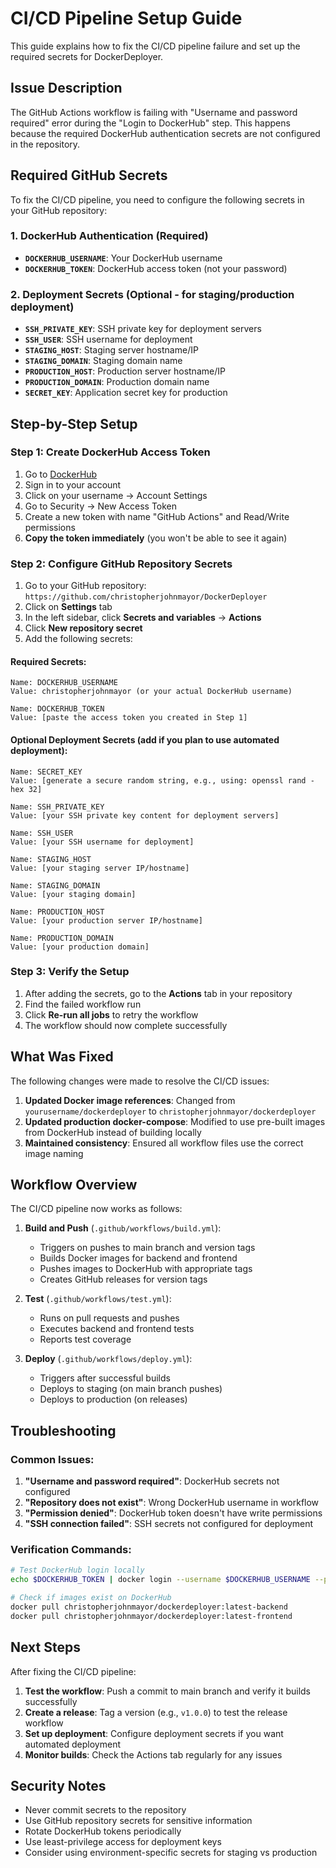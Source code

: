 # CI/CD Pipeline Setup Guide

This guide explains how to fix the CI/CD pipeline failure and set up the required secrets for DockerDeployer.

## Issue Description

The GitHub Actions workflow is failing with "Username and password required" error during the "Login to DockerHub" step. This happens because the required DockerHub authentication secrets are not configured in the repository.

## Required GitHub Secrets

To fix the CI/CD pipeline, you need to configure the following secrets in your GitHub repository:

### 1. DockerHub Authentication (Required)

- **`DOCKERHUB_USERNAME`**: Your DockerHub username
- **`DOCKERHUB_TOKEN`**: DockerHub access token (not your password)

### 2. Deployment Secrets (Optional - for staging/production deployment)

- **`SSH_PRIVATE_KEY`**: SSH private key for deployment servers
- **`SSH_USER`**: SSH username for deployment
- **`STAGING_HOST`**: Staging server hostname/IP
- **`STAGING_DOMAIN`**: Staging domain name
- **`PRODUCTION_HOST`**: Production server hostname/IP
- **`PRODUCTION_DOMAIN`**: Production domain name
- **`SECRET_KEY`**: Application secret key for production

## Step-by-Step Setup

### Step 1: Create DockerHub Access Token

1. Go to [DockerHub](https://hub.docker.com/)
2. Sign in to your account
3. Click on your username → Account Settings
4. Go to Security → New Access Token
5. Create a new token with name "GitHub Actions" and Read/Write permissions
6. **Copy the token immediately** (you won't be able to see it again)

### Step 2: Configure GitHub Repository Secrets

1. Go to your GitHub repository: `https://github.com/christopherjohnmayor/DockerDeployer`
2. Click on **Settings** tab
3. In the left sidebar, click **Secrets and variables** → **Actions**
4. Click **New repository secret**
5. Add the following secrets:

#### Required Secrets:
```
Name: DOCKERHUB_USERNAME
Value: christopherjohnmayor (or your actual DockerHub username)

Name: DOCKERHUB_TOKEN
Value: [paste the access token you created in Step 1]
```

#### Optional Deployment Secrets (add if you plan to use automated deployment):
```
Name: SECRET_KEY
Value: [generate a secure random string, e.g., using: openssl rand -hex 32]

Name: SSH_PRIVATE_KEY
Value: [your SSH private key content for deployment servers]

Name: SSH_USER
Value: [your SSH username for deployment]

Name: STAGING_HOST
Value: [your staging server IP/hostname]

Name: STAGING_DOMAIN
Value: [your staging domain]

Name: PRODUCTION_HOST
Value: [your production server IP/hostname]

Name: PRODUCTION_DOMAIN
Value: [your production domain]
```

### Step 3: Verify the Setup

1. After adding the secrets, go to the **Actions** tab in your repository
2. Find the failed workflow run
3. Click **Re-run all jobs** to retry the workflow
4. The workflow should now complete successfully

## What Was Fixed

The following changes were made to resolve the CI/CD issues:

1. **Updated Docker image references**: Changed from `yourusername/dockerdeployer` to `christopherjohnmayor/dockerdeployer`
2. **Updated production docker-compose**: Modified to use pre-built images from DockerHub instead of building locally
3. **Maintained consistency**: Ensured all workflow files use the correct image naming

## Workflow Overview

The CI/CD pipeline now works as follows:

1. **Build and Push** (`.github/workflows/build.yml`):
   - Triggers on pushes to main branch and version tags
   - Builds Docker images for backend and frontend
   - Pushes images to DockerHub with appropriate tags
   - Creates GitHub releases for version tags

2. **Test** (`.github/workflows/test.yml`):
   - Runs on pull requests and pushes
   - Executes backend and frontend tests
   - Reports test coverage

3. **Deploy** (`.github/workflows/deploy.yml`):
   - Triggers after successful builds
   - Deploys to staging (on main branch pushes)
   - Deploys to production (on releases)

## Troubleshooting

### Common Issues:

1. **"Username and password required"**: DockerHub secrets not configured
2. **"Repository does not exist"**: Wrong DockerHub username in workflow
3. **"Permission denied"**: DockerHub token doesn't have write permissions
4. **"SSH connection failed"**: SSH secrets not configured for deployment

### Verification Commands:

```bash
# Test DockerHub login locally
echo $DOCKERHUB_TOKEN | docker login --username $DOCKERHUB_USERNAME --password-stdin

# Check if images exist on DockerHub
docker pull christopherjohnmayor/dockerdeployer:latest-backend
docker pull christopherjohnmayor/dockerdeployer:latest-frontend
```

## Next Steps

After fixing the CI/CD pipeline:

1. **Test the workflow**: Push a commit to main branch and verify it builds successfully
2. **Create a release**: Tag a version (e.g., `v1.0.0`) to test the release workflow
3. **Set up deployment**: Configure deployment secrets if you want automated deployment
4. **Monitor builds**: Check the Actions tab regularly for any issues

## Security Notes

- Never commit secrets to the repository
- Use GitHub repository secrets for sensitive information
- Rotate DockerHub tokens periodically
- Use least-privilege access for deployment keys
- Consider using environment-specific secrets for staging vs production
